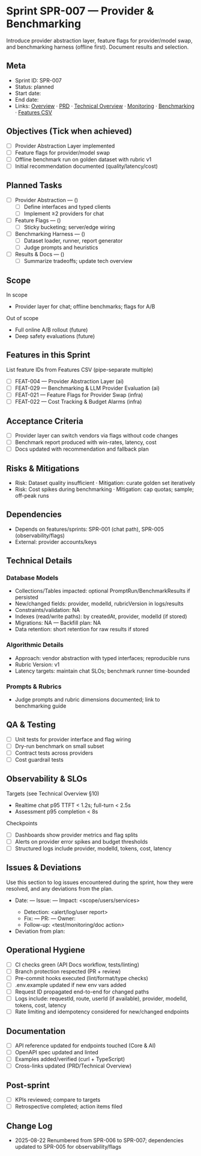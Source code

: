 # Sprint SPR-007 — Provider & Benchmarking

Introduce provider abstraction layer, feature flags for provider/model swap, and benchmarking harness (offline first). Document results and selection.

## Meta
- Sprint ID: SPR-007
- Status: planned
- Start date: <YYYY-MM-DD>
- End date: <YYYY-MM-DD>
- Links: [Overview](./overview.md) · [PRD](../../planning/prd.md) · [Technical Overview](../../planning/technical-overview.md) · [Monitoring](../../ops/monitoring.md) · [Benchmarking](../../ops/benchmarking.md) · [Features CSV](../features.csv)

## Objectives (Tick when achieved)
- [ ] Provider Abstraction Layer implemented
- [ ] Feature flags for provider/model swap
- [ ] Offline benchmark run on golden dataset with rubric v1
- [ ] Initial recommendation documented (quality/latency/cost)

## Planned Tasks
- [ ] Provider Abstraction — <owner> (<estimate>)
   - [ ] Define interfaces and typed clients
   - [ ] Implement ≥2 providers for chat
- [ ] Feature Flags — <owner> (<estimate>)
   - [ ] Sticky bucketing; server/edge wiring
- [ ] Benchmarking Harness — <owner> (<estimate>)
   - [ ] Dataset loader, runner, report generator
   - [ ] Judge prompts and heuristics
- [ ] Results & Docs — <owner> (<estimate>)
   - [ ] Summarize tradeoffs; update tech overview

## Scope
In scope
- Provider layer for chat; offline benchmarks; flags for A/B

Out of scope
- Full online A/B rollout (future)
- Deep safety evaluations (future)

## Features in this Sprint
List feature IDs from Features CSV (pipe-separate multiple)
- [ ] FEAT-004 — Provider Abstraction Layer (ai)
- [ ] FEAT-029 — Benchmarking & LLM Provider Evaluation (ai)
- [ ] FEAT-021 — Feature Flags for Provider Swap (infra)
- [ ] FEAT-022 — Cost Tracking & Budget Alarms (infra)

## Acceptance Criteria
- [ ] Provider layer can switch vendors via flags without code changes
- [ ] Benchmark report produced with win-rates, latency, cost
- [ ] Docs updated with recommendation and fallback plan

## Risks & Mitigations
- Risk: Dataset quality insufficient · Mitigation: curate golden set iteratively
- Risk: Cost spikes during benchmarking · Mitigation: cap quotas; sample; off-peak runs

## Dependencies
- Depends on features/sprints: SPR-001 (chat path), SPR-005 (observability/flags)
- External: provider accounts/keys

## Technical Details
### Database Models
- Collections/Tables impacted: optional PromptRun/BenchmarkResults if persisted
- New/changed fields: provider, modelId, rubricVersion in logs/results
- Constraints/validation: NA
- Indexes (read/write paths): by createdAt, provider, modelId (if stored)
- Migrations: NA — Backfill plan: NA
- Data retention: short retention for raw results if stored

### Algorithmic Details
- Approach: vendor abstraction with typed interfaces; reproducible runs
- Rubric Version: v1
- Latency targets: maintain chat SLOs; benchmark runner time-bounded

### Prompts & Rubrics
- Judge prompts and rubric dimensions documented; link to benchmarking guide

## QA & Testing
- [ ] Unit tests for provider interface and flag wiring
- [ ] Dry-run benchmark on small subset
- [ ] Contract tests across providers
- [ ] Cost guardrail tests

## Observability & SLOs
Targets (see Technical Overview §10)
- Realtime chat p95 TTFT < 1.2s; full-turn < 2.5s
- Assessment p95 completion < 8s

Checkpoints
- [ ] Dashboards show provider metrics and flag splits
- [ ] Alerts on provider error spikes and budget thresholds
- [ ] Structured logs include provider, modelId, tokens, cost, latency

## Issues & Deviations
Use this section to log issues encountered during the sprint, how they were resolved, and any deviations from the plan.

- Date: <YYYY-MM-DD> — Issue: <short summary> — Impact: <scope/users/services>
  - Detection: <alert/log/user report>
  - Fix: <what changed> — PR: <link> — Owner: <name>
  - Follow-up: <test/monitoring/doc action>
- Deviation from plan: <what changed and why>

## Operational Hygiene
- [ ] CI checks green (API Docs workflow, tests/linting)
- [ ] Branch protection respected (PR + review)
- [ ] Pre-commit hooks executed (lint/format/type checks)
- [ ] .env.example updated if new env vars added
- [ ] Request ID propagated end-to-end for changed paths
- [ ] Logs include: requestId, route, userId (if available), provider, modelId, tokens, cost, latency
- [ ] Rate limiting and idempotency considered for new/changed endpoints

## Documentation
- [ ] API reference updated for endpoints touched (Core & AI)
- [ ] OpenAPI spec updated and linted
- [ ] Examples added/verified (curl + TypeScript)
- [ ] Cross-links updated (PRD/Technical Overview)

## Post-sprint
- [ ] KPIs reviewed; compare to targets
- [ ] Retrospective completed; action items filed

## Change Log
- 2025-08-22 Renumbered from SPR-006 to SPR-007; dependencies updated to SPR-005 for observability/flags
